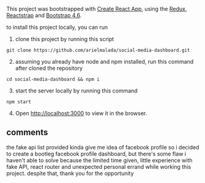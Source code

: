 
  

This project was bootstrapped with [Create React App](https://github.com/facebook/create-react-app), using the [Redux](https://redux.js.org/), [Reactstrap](https://reactstrap.github.io/) and [Bootstrap 4.6](https://getbootstrap.com/).

  

  

to install this project locally, you can run

  

1. clone this project by running this script

  

`git clone https://github.com/arielmalada/social-media-dashboard.git`

  

2. assuming you already have node and npm installed, run this command after cloned the repository

  

`cd social-media-dashboard && npm i`

  

3. start the server locally by running this command

  

`npm start`

  

4. Open [http://localhost:3000](http://localhost:3000) to view it in the browser.

  

  

## comments


the fake api list provided kinda give me idea of facebook profile so i decided to create a bootleg facebook profile dashboard, but there's some flaw i haven't able to solve because the limited time given, little experience with fake API, react router and unexpected personal errand while working this project. despite that, thank you for the opportunity